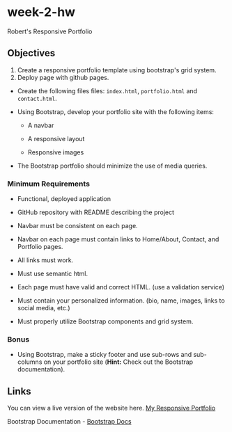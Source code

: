 # week-2-hw

Robert's Responsive Portfolio

## Objectives

1. Create a responsive portfolio template using bootstrap's grid system.
2. Deploy page with github pages.

- Create the following files files: `index.html`, `portfolio.html` and `contact.html`.

- Using Bootstrap, develop your portfolio site with the following items:

  - A navbar

  - A responsive layout

  - Responsive images

- The Bootstrap portfolio should minimize the use of media queries.

### Minimum Requirements

- Functional, deployed application

- GitHub repository with README describing the project

- Navbar must be consistent on each page.

- Navbar on each page must contain links to Home/About, Contact, and Portfolio pages.

- All links must work.

- Must use semantic html.

- Each page must have valid and correct HTML. (use a validation service)

- Must contain your personalized information. (bio, name, images, links to social media, etc.)

- Must properly utilize Bootstrap components and grid system.

### Bonus

- Using Bootstrap, make a sticky footer and use sub-rows and sub-columns on your portfolio site (**Hint:** Check out the Bootstrap documentation).

## Links

You can view a live version of the website here. [My Responsive Portfolio](https://jones9682.github.io/week-2-hw/ "A Bootstrap powered portfolio")

Bootstrap Documentation - [Bootstrap Docs](https://getbootstrap.com/ "Bootstrap Documentation")
